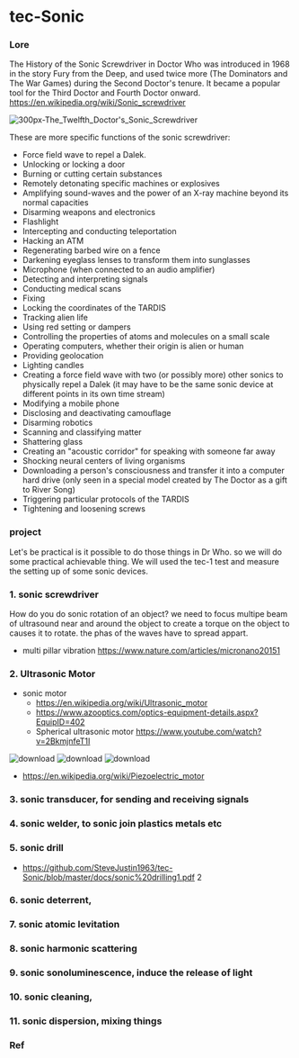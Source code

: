 # tec-Sonic

### Lore
The History of the Sonic Screwdriver in Doctor Who was introduced in 1968 in the story Fury from the Deep, and used twice more (The Dominators and The War Games) during the Second Doctor's tenure. It became a popular tool for the Third Doctor and Fourth Doctor onward. https://en.wikipedia.org/wiki/Sonic_screwdriver

![300px-The_Twelfth_Doctor's_Sonic_Screwdriver](https://user-images.githubusercontent.com/58069246/169822492-68634399-dac3-4b77-9a22-db388b9acc2f.jpg)


These are more specific functions of the sonic screwdriver:
- Force field wave to repel a Dalek.
- Unlocking or locking a door
- Burning or cutting certain substances
- Remotely detonating specific machines or explosives
- Amplifying sound-waves and the power of an X-ray machine beyond its normal capacities
- Disarming weapons and electronics
- Flashlight
- Intercepting and conducting teleportation
- Hacking an ATM
- Regenerating barbed wire on a fence
- Darkening eyeglass lenses to transform them into sunglasses
- Microphone (when connected to an audio amplifier)
- Detecting and interpreting signals
- Conducting medical scans
- Fixing
- Locking the coordinates of the TARDIS
- Tracking alien life
- Using red setting or dampers
- Controlling the properties of atoms and molecules on a small scale
- Operating computers, whether their origin is alien or human
- Providing geolocation
- Lighting candles
- Creating a force field wave with two (or possibly more) other sonics to physically repel a Dalek (it may have to be the same sonic device at different points in its own time stream)
- Modifying a mobile phone
- Disclosing and deactivating camouflage
- Disarming robotics
- Scanning and classifying matter
- Shattering glass
- Creating an "acoustic corridor" for speaking with someone far away
- Shocking neural centers of living organisms
- Downloading a person's consciousness and transfer it into a computer hard drive (only seen in a special model created by The Doctor as a gift to River Song)
- Triggering particular protocols of the TARDIS
- Tightening and loosening screws




### project
Let's be practical is it possible to do those things in Dr Who. so we will do some practical achievable thing. We will used the tec-1 test and measure the setting up of some sonic devices.

### 1. sonic screwdriver 

How do you do sonic rotation of an object? we need to focus multipe beam of ultrasound near and around the object to create a torque on the object to causes it to rotate. the phas of the waves have to spread appart.
- multi pillar vibration https://www.nature.com/articles/micronano20151



### 2. Ultrasonic Motor
- sonic motor
  - https://en.wikipedia.org/wiki/Ultrasonic_motor
  - https://www.azooptics.com/optics-equipment-details.aspx?EquipID=402
  - Spherical ultrasonic motor https://www.youtube.com/watch?v=2BkmjnfeT1I

![download](https://user-images.githubusercontent.com/58069246/169829622-31fd0ad1-6d10-492f-b2f6-dd5232198dee.jpg)
![download](https://user-images.githubusercontent.com/58069246/169829662-d555a033-e28e-4d58-a8fa-3b759b5e991f.jpg)
![download](https://user-images.githubusercontent.com/58069246/169829866-a391f3e2-a034-468f-976c-9a204a9b2907.jpg)

- https://en.wikipedia.org/wiki/Piezoelectric_motor
 
### 3. sonic transducer, for sending and receiving signals

### 4. sonic welder, to sonic join plastics metals etc

### 5. sonic drill
- https://github.com/SteveJustin1963/tec-Sonic/blob/master/docs/sonic%20drilling1.pdf 2


### 6. sonic deterrent, 

### 7. sonic atomic levitation

### 8. sonic harmonic scattering

### 9. sonic sonoluminescence, induce the release of light

### 10. sonic cleaning, 

### 11. sonic dispersion, mixing things 







 

### Ref

